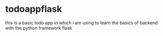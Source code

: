 # todoappflask
this is a basic todo app in which i am using to learn the basics of backend with the python framework flask
